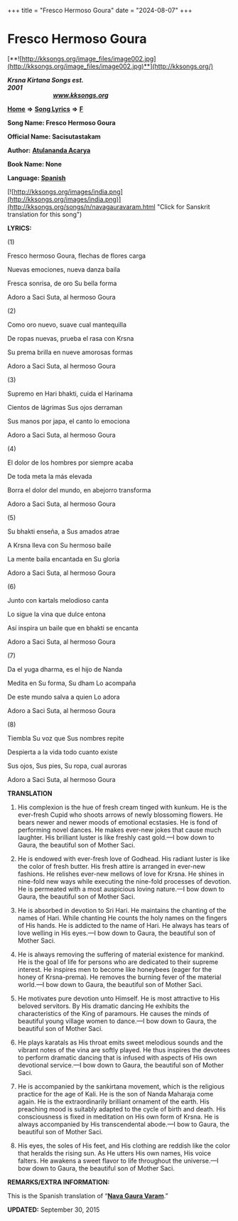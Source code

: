 +++
title = "Fresco Hermoso Goura"
date = "2024-08-07"
+++

# Fresco Hermoso Goura
[**![http://kksongs.org/image_files/image002.jpg](http://kksongs.org/image_files/image002.jpg)**](http://kksongs.org/)

**_Krsna Kirtana Songs est. 2001_**                                                                                                                                                 **_www.kksongs.org_**

**[Home](http://kksongs.org/)** **⇒** **[Song Lyrics](http://kksongs.org/lyrics.html)** **⇒** **[F](http://kksongs.org/songs/song_f.html)**

**Song Name: Fresco Hermoso Goura**

**Official Name: Sacisutastakam**

**Author:** [**Atulananda Acarya**](http://kksongs.org/authors/list/atulananda.html)

**Book Name: None**

**Language: [Spanish](http://kksongs.org/language/list/spanish.html)**

[![http://kksongs.org/images/india.png](http://kksongs.org/images/india.png)](http://kksongs.org/songs/n/navagauravaram.html "Click for Sanskrit translation for this song")

**LYRICS:**

(1)

Fresco hermoso Goura, flechas de flores carga

Nuevas emociones, nueva danza baila

Fresca sonrisa, de oro Su bella forma

Adoro a Saci Suta, al hermoso Goura

(2)

Como oro nuevo, suave cual mantequilla

De ropas nuevas, prueba el rasa con Krsna

Su prema brilla en nueve amorosas formas

Adoro a Saci Suta, al hermoso Goura

(3)

Supremo en Hari bhakti, cuida el Harinama

Cientos de lágrimas Sus ojos derraman

Sus manos por japa, el canto lo emociona

Adoro a Saci Suta, al hermoso Goura

(4)

El dolor de los hombres por siempre acaba

De toda meta la más elevada

Borra el dolor del mundo, en abejorro transforma

Adoro a Saci Suta, al hermoso Goura

(5)

Su bhakti enseña, a Sus amados atrae

A Krsna lleva con Su hermoso baile

La mente baila encantada en Su gloria

Adoro a Saci Suta, al hermoso Goura

(6)

Junto con kartals melodioso canta

Lo sigue la vina que dulce entona

Así inspira un baile que en bhakti se encanta

Adoro a Saci Suta, al hermoso Goura

(7)

Da el yuga dharma, es el hijo de Nanda

Medita en Su forma, Su dham Lo acompaña

De este mundo salva a quien Lo adora

Adoro a Saci Suta, al hermoso Goura

(8)

Tiembla Su voz que Sus nombres repite

Despierta a la vida todo cuanto existe

Sus ojos, Sus pies, Su ropa, cual auroras

Adoro a Saci Suta, al hermoso Goura

**TRANSLATION**

1) His complexion is the hue of fresh cream tinged with kunkum. He is the ever-fresh Cupid who shoots arrows of newly blossoming flowers. He bears newer and newer moods of emotional ecstasies. He is fond of performing novel dances. He makes ever-new jokes that cause much laughter. His brilliant luster is like freshly cast gold.—I bow down to Gaura, the beautiful son of Mother Saci.

2) He is endowed with ever-fresh love of Godhead. His radiant luster is like the color of fresh butter. His fresh attire is arranged in ever-new fashions. He relishes ever-new mellows of love for Krsna. He shines in nine-fold new ways while executing the nine-fold processes of devotion. He is permeated with a most auspicious loving nature.—I bow down to Gaura, the beautiful son of Mother Saci.

3) He is absorbed in devotion to Sri Hari. He maintains the chanting of the names of Hari. While chanting He counts the holy names on the fingers of His hands. He is addicted to the name of Hari. He always has tears of love welling in His eyes.—I bow down to Gaura, the beautiful son of Mother Saci.

4) He is always removing the suffering of material existence for mankind. He is the goal of life for persons who are dedicated to their supreme interest. He inspires men to become like honeybees (eager for the honey of Krsna-prema). He removes the burning fever of the material world.—I bow down to Gaura, the beautiful son of Mother Saci.

5) He motivates pure devotion unto Himself. He is most attractive to His beloved servitors. By His dramatic dancing He exhibits the characteristics of the King of paramours. He causes the minds of beautiful young village women to dance.—I bow down to Gaura, the beautiful son of Mother Saci.

6) He plays karatals as His throat emits sweet melodious sounds and the vibrant notes of the vina are softly played. He thus inspires the devotees to perform dramatic dancing that is infused with aspects of His own devotional service.—I bow down to Gaura, the beautiful son of Mother Saci.

7) He is accompanied by the sankirtana movement, which is the religious practice for the age of Kali. He is the son of Nanda Maharaja come again. He is the extraordinarily brilliant ornament of the earth. His preaching mood is suitably adapted to the cycle of birth and death. His consciousness is fixed in meditation on His own form of Krsna. He is always accompanied by His transcendental abode.—I bow to Gaura, the beautiful son of Mother Saci.

8) His eyes, the soles of His feet, and His clothing are reddish like the color that heralds the rising sun. As He utters His own names, His voice falters. He awakens a sweet flavor to life throughout the universe.—I bow down to Gaura, the beautiful son of Mother Saci.

**REMARKS/EXTRA INFORMATION:**

This is the Spanish translation of “**[Nava Gaura Varam](http://kksongs.org/songs/n/navagauravaram.html)**.”

**UPDATED:** September 30, 2015